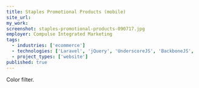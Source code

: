 ```yaml
---
title: Staples Promotional Products (mobile)
site_url:
my_work:
screenshot: staples-promotional-products-090717.jpg
employer: Compulse Integrated Marketing
tags:
  - industries: ['ecommerce']
  - technologies: ['Laravel', 'jQuery', 'UnderscoreJS', 'BackboneJS', 'Amazon AWS']
  - project_types: ['website']
published: true
---
```


Color filter.
